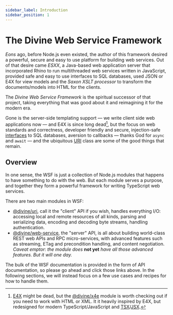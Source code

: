 ```yaml
---
sidebar_label: Introduction
sidebar_position: 1
---
```


# The Divine Web Service Framework

*Eons* ago, before Node.js even existed, the author of this framework desired a powerful, secure and easy to use
platform for building web services. Out of that desire came *ESXX*, a Java-based web application server that
incorporated Rhino to run multithreaded web services written in JavaScript, provided safe and easy to use interfaces to
SQL databases, used JSON or E4X for view models and the *Saxon XSLT processor* to transform the documents/models into
HTML for the clients.

The *Divine Web Service Framework* is the spiritual successor of that project, taking everything that was good about it
and reimagining it for the modern era.

Gone is the server-side templating support — we write client side web applications now — and E4X is since long dead[^1],
but the focus on web standards and correctness, developer friendly and secure, injection-safe [interfaces][DatabaseURI]
to SQL databases, aversion to callbacks — thanks God for `async` and `await` — and the ubiquitous [URI] class are some
of the good things that remain.

## Overview

In one sense, the WSF is just a collection of Node.js modules that happens to have something to do with the web. But
each module serves a purpose, and together they form a powerful framework for writing TypeScript web services.

There are two main modules in WSF:

* [@divine/uri], call it the "client" API if you wish, handles everything I/O: accessing local and remote resources of
  all kinds, parsing and serializing data, encoding and decoding byte streams, handling authentication.
* [@divine/web-service], the "server" API, is all about building world-class REST web APIs and RPC micro-services, with
  advanced features such as streaming, ETag and precondition handling, and content negotiation. *Caveat emptor: the
  module does* **not yet** *have all those advanced features. But it will one day.*

The bulk of the WSF documentation is provided in the form of API documentation, so please go ahead and click those links
above. In the following sections, we will instead focus on a few use cases and recipes for how to handle them.

[^1]: [E4X] might be dead, but the [@divine/x4e] module is worth checking out if you need to work with HTML or XML. It
      it heavily inspired by E4X, but redesigned for modern TypeScript/JavaScript and [TSX]/[JSX].

[DatabaseURI]:         api/@divine/uri/classes/DatabaseURI.md
[URI]:                 api/@divine/uri/classes/URI.md

[@divine/uri]:         api/@divine/uri/index.md
[@divine/web-service]: api/@divine/web-service/index.md
[@divine/x4e]:         api/@divine/x4e/index.md

[E4X]:                 https://en.wikipedia.org/wiki/ECMAScript_for_XML
[JSX]:                 https://reactjs.org/docs/introducing-jsx.html
[TSX]:                 https://www.typescriptlang.org/docs/handbook/jsx.html
